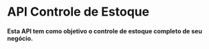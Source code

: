 # API Controle de Estoque

#### Esta API tem como objetivo o controle de estoque completo de seu negócio.